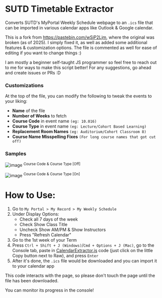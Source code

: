 # SUTD Timetable Extractor
Converts SUTD's MyPortal Weekly Schedule webpage to an `.ics` file that can be imported in various calendar apps like Outlook & Google calendar.

This is a fork from https://pastebin.com/wSiP2Ljm, where the original was broken (as of 2025). I simply fixed it, as well as added some additional features & customization options. The file is commented as well for ease of editing if you want to change things :)

I am mostly a beginner self-taught JS programmer so feel free to reach out to me for ways to make this script better! For any suggestions, go ahead and create issues or PRs :D

### Customizations
At the top of the file, you can modify the following to tweak the events to your liking:
- **Name** of the file
- **Number of Weeks** to fetch
- **Course Code** in event name `(eg: 10.016)`
- **Course Type** in event name `(eg: Lecture/Cohort Based Learning)`
- **Replacement Room Names** `(eg: Auditorium/Cohort Classroom 8)`
- **Course Name Misspelling Fixes** `(For long course names that got cut off)`

### Samples
![image](https://github.com/user-attachments/assets/51af2a5c-3ee8-412c-b779-dfd7748cb9cb)
<sup>Course Code & Course Type [Off]</sup>

![image](https://github.com/user-attachments/assets/cf2e49a4-58df-4b45-9b0c-2510fda11e53)
<sup>Course Code & Course Type [On]</sup>

# How to Use:
1. Go to `My Portal > My Record > My Weekly Schedule`
2. Under Display Options:
	- Check all 7 days of the week
	- Check Show Class Title
	- Uncheck Show AM/PM & Show Instructors
	- Press "Refresh Calendar"
3. Go to the 1st week of your Term
4. Press `Ctrl + Shift + J (Windows)`/`Cmd + Options + J (Mac)`, go to the Console tab, paste in [CalendarExtractor.js](https://github.com/butter9fe/SUTD-Timetable-Extractor/blob/main/CalendarExtractor.js "`CalendarExtractor.js`") code (just click on the little Copy button next to Raw), and press `Enter`
5. After it's done, the `.ics` file would be downloaded and you can import it to your calendar app
 
This code interacts with the page, so please don't touch the page until the file has been downloaded.

You can monitor its progress in the console!
